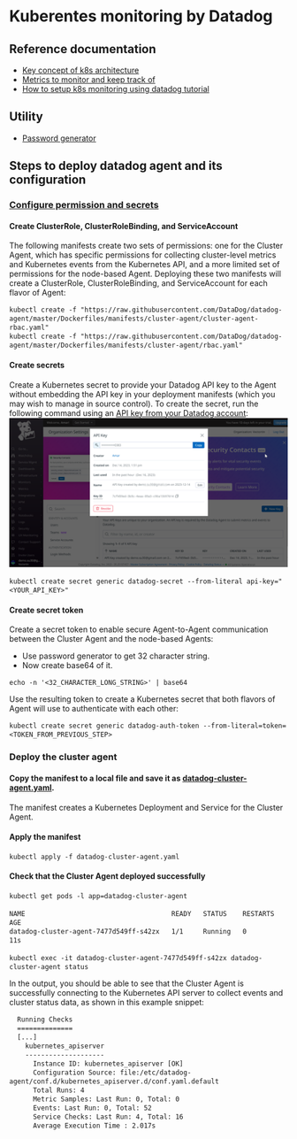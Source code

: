 # Kuberentes monitoring by Datadog

## Reference documentation
- [Key concept of k8s architecture](https://www.datadoghq.com/blog/monitoring-kubernetes-era/)
- [Metrics to monitor and keep track of](https://www.datadoghq.com/blog/monitoring-kubernetes-performance-metrics/)
- [How to setup k8s monitoring using datadog tutorial](https://www.datadoghq.com/blog/monitoring-kubernetes-with-datadog/) 

## Utility
- [Password generator](https://www.passwordpal.net/password-generator.php)

## Steps to deploy datadog agent and its configuration

### [Configure permission and secrets](https://www.datadoghq.com/blog/monitoring-kubernetes-with-datadog/#configure-permissions-and-secrets)

#### Create ClusterRole, ClusterRoleBinding, and ServiceAccount
The following manifests create two sets of permissions: one for the Cluster Agent, which has specific permissions for collecting cluster-level metrics and Kubernetes events from the Kubernetes API, and a more limited set of permissions for the node-based Agent. Deploying these two manifests will create a ClusterRole, ClusterRoleBinding, and ServiceAccount for each flavor of Agent:
```
kubectl create -f "https://raw.githubusercontent.com/DataDog/datadog-agent/master/Dockerfiles/manifests/cluster-agent/cluster-agent-rbac.yaml"
kubectl create -f "https://raw.githubusercontent.com/DataDog/datadog-agent/master/Dockerfiles/manifests/cluster-agent/rbac.yaml"
```

#### Create secrets
Create a Kubernetes secret to provide your Datadog API key to the Agent without embedding the API key in your deployment manifests (which you may wish to manage in source control). To create the secret, run the following command using an [API key from your Datadog account](https://us5.datadoghq.com/organization-settings/api-keys):
![Alt text](image.png)

```
kubectl create secret generic datadog-secret --from-literal api-key="<YOUR_API_KEY>"
```
#### Create secret token
Create a secret token to enable secure Agent-to-Agent communication between the Cluster Agent and the node-based Agents:
- Use password generator to get 32 character string.
- Now create base64 of it.
```
echo -n '<32_CHARACTER_LONG_STRING>' | base64
```
Use the resulting token to create a Kubernetes secret that both flavors of Agent will use to authenticate with each other:
```
kubectl create secret generic datadog-auth-token --from-literal=token=<TOKEN_FROM_PREVIOUS_STEP>
```

### Deploy the cluster agent
#### Copy the manifest to a local file and save it as [datadog-cluster-agent.yaml](datadog-cluster-agent.yaml).
The manifest creates a Kubernetes Deployment and Service for the Cluster Agent.
#### Apply the manifest
```
kubectl apply -f datadog-cluster-agent.yaml
```
#### Check that the Cluster Agent deployed successfully
```
kubectl get pods -l app=datadog-cluster-agent

NAME                                     READY   STATUS    RESTARTS   AGE
datadog-cluster-agent-7477d549ff-s42zx   1/1     Running   0          11s

kubectl exec -it datadog-cluster-agent-7477d549ff-s42zx datadog-cluster-agent status
```
In the output, you should be able to see that the Cluster Agent is successfully connecting to the Kubernetes API server to collect events and cluster status data, as shown in this example snippet:
```
  Running Checks
  ==============
  [...]    
    kubernetes_apiserver
    --------------------
      Instance ID: kubernetes_apiserver [OK]
      Configuration Source: file:/etc/datadog-agent/conf.d/kubernetes_apiserver.d/conf.yaml.default
      Total Runs: 4
      Metric Samples: Last Run: 0, Total: 0
      Events: Last Run: 0, Total: 52
      Service Checks: Last Run: 4, Total: 16
      Average Execution Time : 2.017s
```